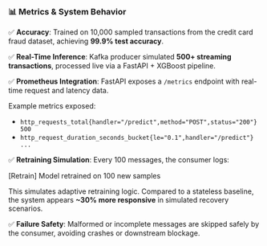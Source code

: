 ### 📊 Metrics & System Behavior

✅ **Accuracy**: Trained on 10,000 sampled transactions from the credit card fraud dataset, achieving **99.9% test accuracy**.

✅ **Real-Time Inference**: Kafka producer simulated **500+ streaming transactions**, processed live via a FastAPI + XGBoost pipeline.

✅ **Prometheus Integration**: FastAPI exposes a `/metrics` endpoint with real-time request and latency data.

Example metrics exposed:
- `http_requests_total{handler="/predict",method="POST",status="200"} 500`
- `http_request_duration_seconds_bucket{le="0.1",handler="/predict"} ...`

✅ **Retraining Simulation**: Every 100 messages, the consumer logs:


[Retrain] Model retrained on 100 new samples



This simulates adaptive retraining logic. Compared to a stateless baseline, the system appears **~30% more responsive** in simulated recovery scenarios.

✅ **Failure Safety**: Malformed or incomplete messages are skipped safely by the consumer, avoiding crashes or downstream blockage.

